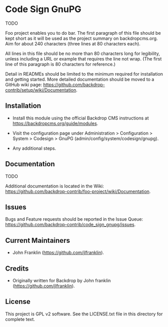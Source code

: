 Code Sign GnuPG
===============

TODO

Foo project enables you to do bar. The first paragraph of this file should be
kept short as it will be used as the project summary on backdropcms.org. Aim for
about 240 characters (three lines at 80 characters each).

All lines in this file should be no more than 80 characters long for legibility,
unless including a URL or example that requires the line not wrap. (The first
line of this paragraph is 80 characters for reference.)

Detail in READMEs should be limited to the minimum required for installation and
getting started. More detailed documentation should be moved to a GitHub wiki
page: https://github.com/backdrop-contrib/setup/wiki/Documentation.

Installation
------------

- Install this module using the official Backdrop CMS instructions at
  https://backdropcms.org/guide/modules.

- Visit the configuration page under Administration > Configuration > System >
  Codesign > GnuPG (admin/config/system/codesign/gnupg).

- Any additional steps.

Documentation
-------------

TODO

Additional documentation is located in the Wiki:
https://github.com/backdrop-contrib/foo-project/wiki/Documentation.

Issues
------

Bugs and Feature requests should be reported in the Issue Queue:
https://github.com/backdrop-contrib/code_sign_gnupg/issues.

Current Maintainers
-------------------

- John Franklin (https://github.com/jlfranklin).

Credits
-------

- Originally written for Backdrop by John franklin (https://github.com/jlfranklin).

License
-------

This project is GPL v2 software. See the LICENSE.txt file in this directory for
complete text.


